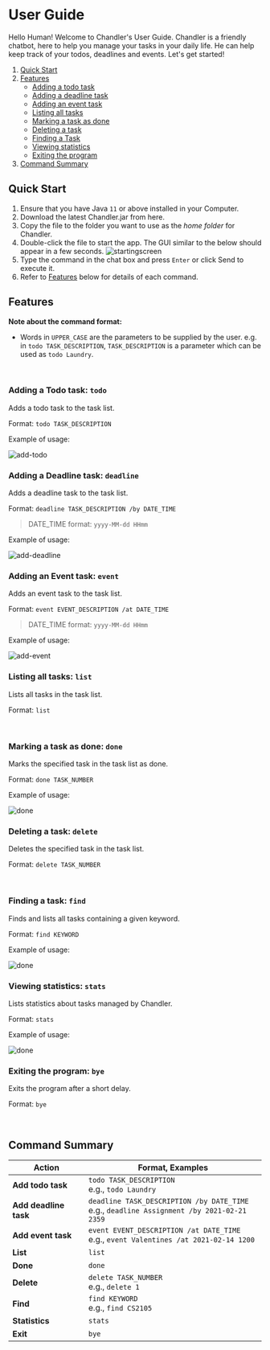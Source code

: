 # User Guide

Hello Human! Welcome to Chandler's User Guide. Chandler is a friendly chatbot, here to help you manage your tasks in your daily life. He can help keep track of your todos, deadlines and events. Let's get started!

1. [Quick Start](#quick-start)
2. [Features](#features)
   * [Adding a todo task](#adding-a-todo-task-todo)
   * [Adding a deadline task](#adding-a-deadline-task-deadline)
   * [Adding an event task](#adding-an-event-task-event)
   * [Listing all tasks](#listing-all-tasks-list)
   * [Marking a task as done](#marking-a-task-as-done-done)
   * [Deleting a task](#deleting-a-task-delete)
   * [Finding a Task](#finding-a-task-find)
   * [Viewing statistics](#viewing-statistics-stats)
   * [Exiting the program](#exiting-the-program-bye)
3. [Command Summary](#command-summary)

## Quick Start
1. Ensure that you have Java `11` or above installed in your Computer.
2. Download the latest Chandler.jar from here.
3. Copy the file to the folder you want to use as the *home folder* for Chandler.
4. Double-click the file to start the app. The GUI similar to the below should appear in a few seconds.
   ![startingscreen](./screenshots/starting_screen.png)
5. Type the command in the chat box and press `Enter` or click Send to execute it.
6. Refer to [Features](#features) below for details of each command.

## Features 
**Note about the command format:** 

* Words in `UPPER_CASE` are the parameters to be supplied by the user.
  e.g. in `todo TASK_DESCRIPTION`, `TASK_DESCRIPTION` is a parameter which can be used as `todo Laundry`.

<br/>

### Adding a Todo task: `todo`
Adds a todo task to the task list.

Format: `todo TASK_DESCRIPTION`

Example of usage:

![add-todo](./screenshots/todo.png)

### Adding a Deadline task: `deadline`
Adds a deadline task to the task list.

Format: `deadline TASK_DESCRIPTION /by DATE_TIME`
>DATE_TIME format: `yyyy-MM-dd HHmm`

Example of usage:

![add-deadline](./screenshots/deadline.png)

### Adding an Event task: `event`
Adds an event task to the task list.

Format: `event EVENT_DESCRIPTION /at DATE_TIME`
>DATE_TIME format: `yyyy-MM-dd HHmm`

Example of usage:

![add-event](./screenshots/event.png)

### Listing all tasks: `list`
Lists all tasks in the task list.

Format: `list`

<br/>

### Marking a task as done: `done`
Marks the specified task in the task list as done.

Format: `done TASK_NUMBER`

Example of usage:

![done](./screenshots/done.png)

### Deleting a task: `delete`
Deletes the specified task in the task list.

Format: `delete TASK_NUMBER`

<br/>

### Finding a task: `find`
Finds and lists all tasks containing a given keyword.

Format: `find KEYWORD`

Example of usage:

![done](./screenshots/find.png)

### Viewing statistics: `stats`
Lists statistics about tasks managed by Chandler.

Format: `stats`

Example of usage:

![done](./screenshots/stats.png)

### Exiting the program: `bye`
Exits the program after a short delay.

Format: `bye`

<br/>

## Command Summary

**Action**  | **Format, Examples**
--------|-----------------
**Add todo task** | `todo TASK_DESCRIPTION` <br /> e.g., `todo Laundry`
**Add deadline task** | `deadline TASK_DESCRIPTION /by DATE_TIME` <br /> e.g., `deadline Assignment /by 2021-02-21 2359`
**Add event task** | `event EVENT_DESCRIPTION /at DATE_TIME` <br /> e.g., `event Valentines /at 2021-02-14 1200`
**List** | `list`
**Done** | `done`
**Delete** | `delete TASK_NUMBER` <br /> e.g., `delete 1`
**Find** | `find KEYWORD` <br /> e.g., `find CS2105`
**Statistics** | `stats`
**Exit** | `bye`


<!---
[here]: https://github.com/yienyoong/ip/releases/download/A-Jar/ip.jar
-->